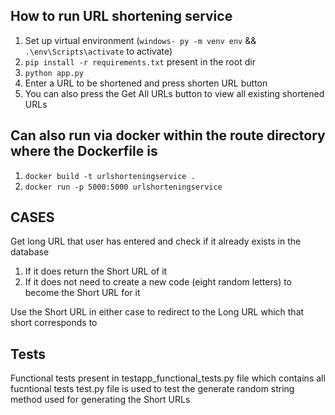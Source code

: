 ## How to run URL shortening service
1. Set up virtual environment (```windows- py -m venv env``` && ```.\env\Scripts\activate``` to activate)
2. ```pip install -r requirements.txt``` present in the root dir
3. ```python app.py```
4. Enter a URL to be shortened and press shorten URL button
5. You can also press the Get All URLs button to view all existing shortened URLs

## Can also run via docker within the route directory where the Dockerfile is
1. ```docker build -t urlshorteningservice .```
2. ```docker run -p 5000:5000 urlshorteningservice```

## CASES 
Get long URL that user has entered and check if it already exists in the database
1. If it does return the Short URL of it
2. If it does not need to create a new code (eight random letters) to become the Short URL for it

Use the Short URL in either case to redirect to the Long URL which that short corresponds to

## Tests 
Functional tests present in testapp_functional_tests.py file which contains all fucntional tests
test.py file is used to test the generate random string method used for generating the Short URLs
